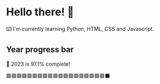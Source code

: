 # Hello there! 👋

⌨️ I'm currently learning Python, HTML, CSS and Javascript.

## Year progress bar

📅 2023 is 97.1% complete!

🟩🟩🟩🟩🟩🟩🟩🟩🟩🟩🟩🟩🟩🟩🟩🟩🟩🟩🟩⬛